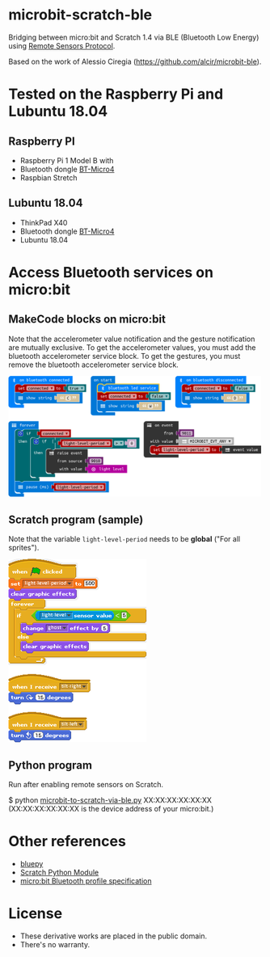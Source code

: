 # microbit-scratch-ble
Bridging between micro:bit and Scratch 1.4 via BLE (Bluetooth Low Energy) using [Remote Sensors Protocol](https://en.scratch-wiki.info/wiki/Remote_Sensors_Protocol).

Based on the work of Alessio Ciregia (https://github.com/alcir/microbit-ble).

# Tested on the Raspberry Pi and Lubuntu 18.04
## Raspberry PI
- Raspberry Pi 1 Model B with 
- Bluetooth dongle [BT-Micro4](https://www.planex.co.jp/products/bt-micro4/)
- Raspbian Stretch
## Lubuntu 18.04
- ThinkPad X40
- Bluetooth dongle [BT-Micro4](https://www.planex.co.jp/products/bt-micro4/)
- Lubuntu 18.04

# Access Bluetooth services on micro:bit
## MakeCode blocks on micro:bit

Note that the accelerometer value notification and the gesture notification are mutually exclusive.
To get the accelerometer values, you must add the bluetooth accelerometer service block.
To get the gestures, you must remove the bluetooth accelerometer service block.

<img alt="Makecode blocks" src="/makecode.png" width=500px>

## Scratch program (sample)

Note that the variable `light-level-period` needs to be __global__ ("For all sprites").

![Scratch program](/scratch.gif)

## Python program
Run after enabling remote sensors on Scratch.

$ python [microbit-to-scratch-via-ble.py](/microbit-to-scratch-via-ble.py) XX:XX:XX:XX:XX:XX  
(XX:XX:XX:XX:XX:XX is the device address of your micro:bit.)

# Other references
- [bluepy](https://github.com/IanHarvey/bluepy)
- [Scratch Python Module](https://www.wyre-it.co.uk/py-scratch/)
- [micro:bit Bluetooth profile specification](https://lancaster-university.github.io/microbit-docs/resources/bluetooth/bluetooth_profile.html)

# License
- These derivative works are placed in the public domain.
- There's no warranty.

